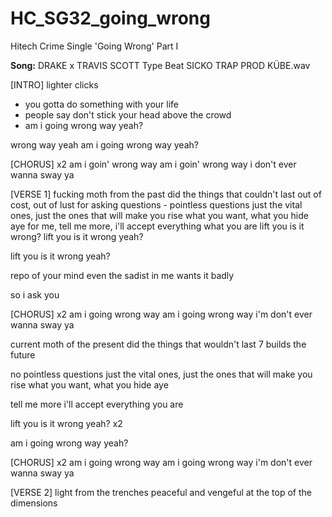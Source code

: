 # HC_SG32_going_wrong
Hitech Crime Single 'Going Wrong' Part I

**Song:** DRAKE x TRAVIS SCOTT Type Beat  SICKO TRAP  PROD  KÜBE.wav

[INTRO]
lighter clicks
- you gotta do something with your life
- people say don't stick your head above the crowd
- am i going wrong way yeah?

wrong way yeah
am i going wrong way yeah?

[CHORUS] x2
am i goin' wrong way
am i goin' wrong way
i don't ever wanna sway ya

[VERSE 1]
fucking moth from the past
did the things that couldn't last
out of cost, out of lust
for asking questions - pointless questions
just the vital ones, just the ones 
that will make you rise 
what you want, what you hide aye
for me, tell me more, i'll accept everything what you are
lift you is it wrong?
lift you is it wrong yeah?

lift you is it wrong yeah?

repo of your mind
even the sadist in me wants it badly

so i ask you

[CHORUS] x2
am i going wrong way
am i going wrong way
i'm don't ever wanna sway ya

current moth of the present
did the things that wouldn't last
7 builds the future 

no pointless questions
just the vital ones, just the ones that will make you rise
what you want, what you hide aye

tell me more 
i'll accept everything you are

lift you is it wrong yeah? x2

am i going wrong way yeah?

[CHORUS] x2
am i going wrong way
am i going wrong way
i'm don't ever wanna sway ya

[VERSE 2]
light from the trenches
peaceful and vengeful 
at the top of the dimensions











